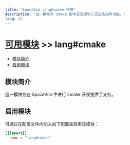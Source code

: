 ```yaml
---
title: "SpaceVim lang#cmake 模块"
description: "这一模块为 cmake 脚本语言提供了语法高亮等功能。"
lang: zh
---
```


# [可用模块](../../) >> lang#cmake

<!-- vim-markdown-toc GFM -->

- [模块简介](#模块简介)
- [启用模块](#启用模块)

<!-- vim-markdown-toc -->

## 模块简介

这一模块为在 SpaceVim 中进行 cmake 开发提供了支持。

## 启用模块

可通过在配置文件内加入如下配置来启用该模块：

```toml
[[layers]]
  name = "lang#cmake"
```
